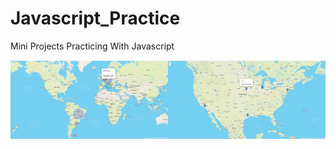 # Javascript_Practice
Mini Projects Practicing With Javascript

![project results](https://github.com/Aceofhearts1/Javascript_Practice/blob/main/Finished%20Product.png)
